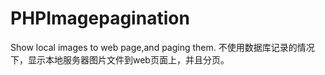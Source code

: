 # PHPImagepagination
Show local images to web page,and paging them.
不使用数据库记录的情况下，显示本地服务器图片文件到web页面上，并且分页。
